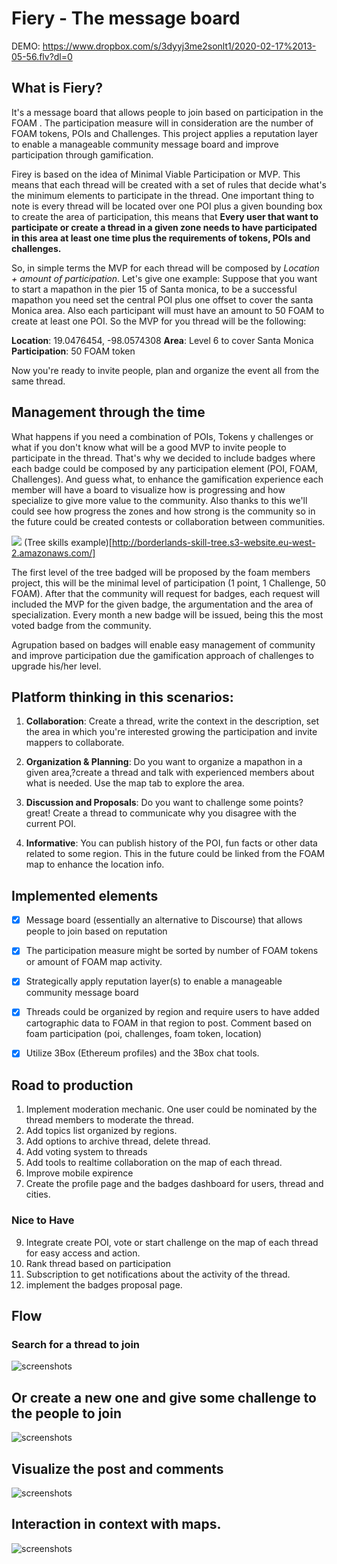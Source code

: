# Fiery - The message board

DEMO: https://www.dropbox.com/s/3dyyj3me2sonlt1/2020-02-17%2013-05-56.flv?dl=0

## What is Fiery?

It's a message board that allows people to join based on participation in the FOAM . The participation measure will in consideration are the number of FOAM tokens, POIs and Challenges. This project applies a reputation layer to enable a manageable community message board and improve participation through gamification.

Firey is based on the idea of Minimal Viable Participation or MVP. This means that each thread will be created with a set of rules that decide what's the minimum elements to participate in the thread. One important thing to note is every thread will be located over one POI plus a given bounding box to create the area of participation, this means that **Every user that want to participate or create a thread in a given zone needs to have participated in this area at least one time plus the requirements of tokens, POIs and challenges.** 

So, in simple terms the MVP for each thread will be composed by *Location + amount of participation*. Let's give one example:
Suppose that you want to start a mapathon in the pier 15 of Santa monica, to be a successful mapathon you need set the central POI plus one offset to cover the santa Monica area. Also each participant will must have an amount to 50 FOAM to create at least one POI. So the  MVP for you thread will be the following:

**Location**: 19.0476454, -98.0574308
**Area**: Level 6 to cover Santa Monica
**Participation**: 50 FOAM token

Now you're ready to invite people, plan and organize the event all from  the same thread.

## Management through the time

What happens if you need a combination of POIs, Tokens y challenges or what if you don't know what will be a good MVP to invite people to participate in the thread. That's why we decided to include badges where each badge could be composed by any participation element (POI, FOAM, Challenges). And guess what, to enhance the gamification experience each member will have a board to visualize how is progressing and how specialize to give more value to the community.  Also thanks to this we'll could see how progress the zones and how strong is the community so in the future could be created contests or collaboration between communities. 

![](https://www.freecodecamp.org/news/content/images/2019/10/image-3.png)
(Tree skills example)[http://borderlands-skill-tree.s3-website.eu-west-2.amazonaws.com/]

The first level of the tree badged will be proposed by the foam members project, this will be the minimal level of participation (1 point, 1 Challenge, 50 FOAM). After that the community will request for badges, each request will included the MVP for the given badge, the argumentation and the area of specialization. Every month a new badge will be issued, being this the most voted badge from the community.

Agrupation based on badges will enable easy management of community and improve participation due the gamification approach of challenges to upgrade his/her level. 


## Platform thinking in this scenarios:

1. **Collaboration**: Create a thread, write the context in the description, set the area in which you're interested growing the participation and invite mappers to collaborate.

2. **Organization & Planning**: Do you want to organize a mapathon in a given area,?create a thread and talk with experienced members about what is needed. Use the map tab to explore the area.

3. **Discussion and Proposals**: Do you want to challenge some points? great! Create a thread to communicate why you disagree with the current POI.

4. **Informative**: You can publish history of the POI, fun facts or other data related to some region. This in the future could be linked from the FOAM map to enhance the location info.


## Implemented elements 


- [X] Message board (essentially an alternative to Discourse) that allows people to join based on reputation 
- [X] The participation measure might be sorted by number of FOAM tokens or amount of FOAM map activity. 
- [X] Strategically apply reputation layer(s) to enable a manageable community message board
- [X] Threads could be organized by region and require users to have added cartographic data to FOAM in that region to post. Comment based on foam participation (poi, challenges, foam token, location)
- [X] Utilize 3Box (Ethereum profiles) and the 3Box chat tools.



## Road to production

1. Implement moderation mechanic. One user could be nominated by the thread members to moderate the thread.
3. Add topics list organized by regions.
5. Add options to archive thread, delete thread.
6. Add voting system to threads
7. Add tools to realtime collaboration on the map of each thread.
8. Improve mobile expirence
4. Create the profile page and the badges dashboard for users, thread and cities.

### Nice to Have
9. Integrate create POI, vote or start challenge on the map of each thread for easy access and action.
10. Rank thread based on participation
2. Subscription to get notifications about the activity of the thread.
11. implement the badges proposal page.

## Flow
### Search for a thread to join
![screenshots](/screenshots/threads.png)
## Or create a new one and give some challenge to the people to join
![screenshots](/screenshots/new_thread.png)
## Visualize the post and comments
![screenshots](/screenshots/thread_detail.png)
## Interaction in context with maps.
![screenshots](/screenshots/comments.png)
